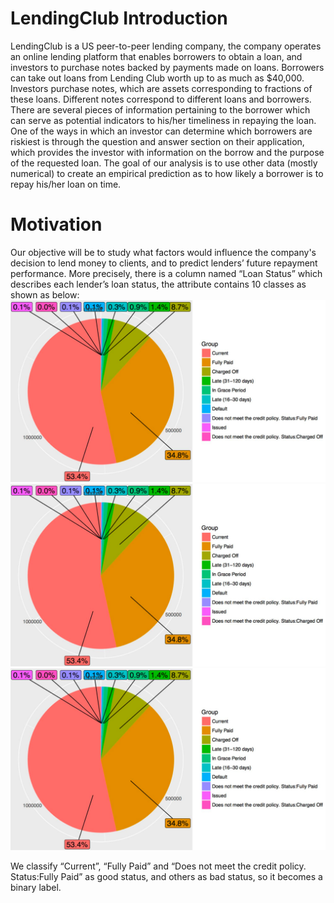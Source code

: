 # LendingClub Introduction
LendingClub is a US peer-to-peer lending company, the company operates an online lending platform that enables borrowers to obtain a loan, and investors to purchase notes backed by payments made on loans. Borrowers can take out loans from Lending Club worth up to as much as $40,000. Investors purchase notes, which are assets corresponding to fractions of these loans. Different notes correspond to different loans and borrowers. There are several pieces of information pertaining to the borrower which can serve as potential indicators to his/her timeliness in repaying the loan. One of the ways in which an investor can determine which borrowers are riskiest is through the question and answer section on their application, which provides the investor with information on the borrow and the purpose of the requested loan. The goal of our analysis is to use other data (mostly numerical) to create an empirical prediction as to how likely a borrower is to repay his/her loan on time.

# Motivation
Our objective will be to study what factors would influence the company's decision to lend money to clients, and to predict lenders’ future repayment performance. More precisely, there is a column named “Loan Status” which describes each lender’s loan status, the attribute contains 10 classes as shown as below:
<img src="https://github.com/WPI-CS539/LendingClub/blob/master/figure/labels.png" alt="labels" class="inline"/>
![useful image](https://github.com/WPI-CS539/LendingClub/blob/master/figure/labels.png)
<img alt="A Very Basic Example Gallery" src="//github.com/WPI-CS539/LendingClub/blob/master/figure/labels.png"/>

We classify “Current”, “Fully Paid” and “Does not meet the credit policy. Status:Fully Paid” as good status, and others as bad status, so it becomes a binary label.


